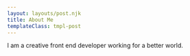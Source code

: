 ```yaml
---
layout: layouts/post.njk
title: About Me
templateClass: tmpl-post
---
```


I am a creative front end developer working for a better world.
